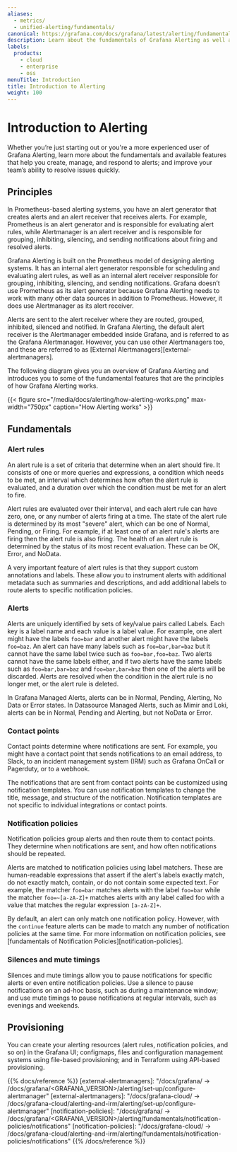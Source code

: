 ```yaml
---
aliases:
  - metrics/
  - unified-alerting/fundamentals/
canonical: https://grafana.com/docs/grafana/latest/alerting/fundamentals/
description: Learn about the fundamentals of Grafana Alerting as well as the key features it offers
labels:
  products:
    - cloud
    - enterprise
    - oss
menuTitle: Introduction
title: Introduction to Alerting
weight: 100
---
```


# Introduction to Alerting

Whether you’re just starting out or you're a more experienced user of Grafana Alerting, learn more about the fundamentals and available features that help you create, manage, and respond to alerts; and improve your team’s ability to resolve issues quickly.

## Principles

In Prometheus-based alerting systems, you have an alert generator that creates alerts and an alert receiver that receives alerts. For example, Prometheus is an alert generator and is responsible for evaluating alert rules, while Alertmanager is an alert receiver and is responsible for grouping, inhibiting, silencing, and sending notifications about firing and resolved alerts.

Grafana Alerting is built on the Prometheus model of designing alerting systems. It has an internal alert generator responsible for scheduling and evaluating alert rules, as well as an internal alert receiver responsible for grouping, inhibiting, silencing, and sending notifications. Grafana doesn’t use Prometheus as its alert generator because Grafana Alerting needs to work with many other data sources in addition to Prometheus. However, it does use Alertmanager as its alert receiver.

Alerts are sent to the alert receiver where they are routed, grouped, inhibited, silenced and notified. In Grafana Alerting, the default alert receiver is the Alertmanager embedded inside Grafana, and is referred to as the Grafana Alertmanager. However, you can use other Alertmanagers too, and these are referred to as [External Alertmanagers][external-alertmanagers].

The following diagram gives you an overview of Grafana Alerting and introduces you to some of the fundamental features that are the principles of how Grafana Alerting works.

{{< figure src="/media/docs/alerting/how-alerting-works.png" max-width="750px" caption="How Alerting works" >}}

## Fundamentals

### Alert rules

An alert rule is a set of criteria that determine when an alert should fire. It consists of one or more queries and expressions, a condition which needs to be met, an interval which determines how often the alert rule is evaluated, and a duration over which the condition must be met for an alert to fire.

Alert rules are evaluated over their interval, and each alert rule can have zero, one, or any number of alerts firing at a time. The state of the alert rule is determined by its most "severe" alert, which can be one of Normal, Pending, or Firing. For example, if at least one of an alert rule's alerts are firing then the alert rule is also firing. The health of an alert rule is determined by the status of its most recent evaluation. These can be OK, Error, and NoData.

A very important feature of alert rules is that they support custom annotations and labels. These allow you to instrument alerts with additional metadata such as summaries and descriptions, and add additional labels to route alerts to specific notification policies.

### Alerts

Alerts are uniquely identified by sets of key/value pairs called Labels. Each key is a label name and each value is a label value. For example, one alert might have the labels `foo=bar` and another alert might have the labels `foo=baz`. An alert can have many labels such as `foo=bar,bar=baz` but it cannot have the same label twice such as `foo=bar,foo=baz`. Two alerts cannot have the same labels either, and if two alerts have the same labels such as `foo=bar,bar=baz` and `foo=bar,bar=baz` then one of the alerts will be discarded. Alerts are resolved when the condition in the alert rule is no longer met, or the alert rule is deleted.

In Grafana Managed Alerts, alerts can be in Normal, Pending, Alerting, No Data or Error states. In Datasource Managed Alerts, such as Mimir and Loki, alerts can be in Normal, Pending and Alerting, but not NoData or Error.

### Contact points

Contact points determine where notifications are sent. For example, you might have a contact point that sends notifications to an email address, to Slack, to an incident management system (IRM) such as Grafana OnCall or Pagerduty, or to a webhook.

The notifications that are sent from contact points can be customized using notification templates. You can use notification templates to change the title, message, and structure of the notification. Notification templates are not specific to individual integrations or contact points.

### Notification policies

Notification policies group alerts and then route them to contact points. They determine when notifications are sent, and how often notifications should be repeated.

Alerts are matched to notification policies using label matchers. These are human-readable expressions that assert if the alert's labels exactly match, do not exactly match, contain, or do not contain some expected text. For example, the matcher `foo=bar` matches alerts with the label `foo=bar` while the matcher `foo=~[a-zA-Z]+` matches alerts with any label called foo with a value that matches the regular expression `[a-zA-Z]+`.

By default, an alert can only match one notification policy. However, with the `continue` feature alerts can be made to match any number of notification policies at the same time. For more information on notification policies, see [fundamentals of Notification Policies][notification-policies].

### Silences and mute timings

Silences and mute timings allow you to pause notifications for specific alerts or even entire notification policies. Use a silence to pause notifications on an ad-hoc basis, such as during a maintenance window; and use mute timings to pause notifications at regular intervals, such as evenings and weekends.

## Provisioning

You can create your alerting resources (alert rules, notification policies, and so on) in the Grafana UI; configmaps, files and configuration management systems using file-based provisioning; and in Terraform using API-based provisioning.

{{% docs/reference %}}
[external-alertmanagers]: "/docs/grafana/ -> /docs/grafana/<GRAFANA_VERSION>/alerting/set-up/configure-alertmanager"
[external-alertmanagers]: "/docs/grafana-cloud/ -> /docs/grafana-cloud/alerting-and-irm/alerting/set-up/configure-alertmanager"
[notification-policies]: "/docs/grafana/ -> /docs/grafana/<GRAFANA_VERSION>/alerting/fundamentals/notification-policies/notifications"
[notification-policies]: "/docs/grafana-cloud/ -> /docs/grafana-cloud/alerting-and-irm/alerting/fundamentals/notification-policies/notifications"
{{% /docs/reference %}}
